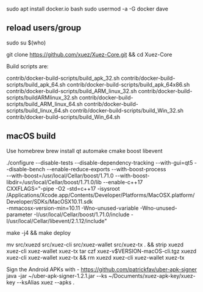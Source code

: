 
sudo apt install docker.io bash
sudo usermod -a -G docker dave

## reload users/group
sudo su $(who)

git clone https://github.com/xuez/Xuez-Core.git && cd Xuez-Core

Build scripts are:

contrib/docker-build-scripts/build_apk_32.sh
contrib/docker-build-scripts/build_apk_64.sh
contrib/docker-build-scripts/build_apk_64x86.sh
contrib/docker-build-scripts/build_ARM_linux_32.sh
contrib/docker-build-scripts/buildARMlinux_32.sh
contrib/docker-build-scripts/build_ARM_linux_64.sh
contrib/docker-build-scripts/build_linux_64.sh
contrib/docker-build-scripts/build_Win_32.sh
contrib/docker-build-scripts/build_Win_64.sh


## macOS build
Use homebrew
brew install qt automake cmake boost libevent

./configure --disable-tests --disable-dependency-tracking --with-gui=qt5 --disable-bench --enable-reduce-exports --with-boost-process \
--with-boost=/usr/local/Cellar/boost/1.71.0 --with-boost-libdir=/usr/local/Cellar/boost/1.71.0/lib --enable-c++17 \
CXXFLAGS="-pipe -O2 -std=c++17 -isysroot /Applications/Xcode.app/Contents/Developer/Platforms/MacOSX.platform/Developer/SDKs/MacOSX10.11.sdk \
-mmacosx-version-min=10.11 -Wno-unused-variable -Wno-unused-parameter -I/usr/local/Cellar/boost/1.71.0/include -I/usr/local/Cellar/libevent/2.1.12/include"

make -j4 && make deploy

mv src/xuezd src/xuez-cli src/xuez-wallet src/xuez-tx . && strip xuezd xuez-cli xuez-wallet xuez-tx
tar czf xuez-v$VERSION-macOS-cli.tgz xuezd xuez-cli xuez-wallet xuez-tx && rm xuezd xuez-cli xuez-wallet xuez-tx


Sign the Android APKs with - https://github.com/patrickfav/uber-apk-signer
java -jar ~/uber-apk-signer-1.2.1.jar --ks ~/Documents/xuez-apk-key/xuez-key --ksAlias xuez --apks .
